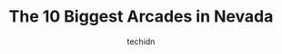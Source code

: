 ---
layout: ampstory
image: https://i0.wp.com/paketmu.com/wp-content/uploads/2023/06/round1-bowling-amusement-0-in-nevada-1686370144.jpeg?resize=640,853
author: techidn
featured: false
description: Explore the diverse Arcade scene in Nevada, home to an incredible selection of 10 establishments catering to every taste. Whether youre in search of iconic favorites or undiscovered treasur
title: The 10 Biggest Arcades in Nevada
cover:
   title: The 10 Biggest Arcades in Nevada
   subtitle: RICKPATE
   background: https://paketmu.com/wp-content/uploads/2023/06/round1-bowling-amusement-0-in-nevada-1686370144.jpeg

pages: 
 - layout: thirds
   top: <h1>#1 Pinball Hall of Fame</h1>
   bottom: "<p>Going there with my boys for the first time was a experience of a life time and brought back so many memories from when I was a kid. They countless pinball machines and a</p>"
   background: https://paketmu.com/wp-content/uploads/2023/06/round1-bowling-amusement-1-in-nevada-1686370144.jpeg
   backgroundblur: true
 - layout: thirds
   top: <h1>#2 Round1 Bowling & Amusement</h1>
   bottom: "<p>Super awesomeLots of parkingVery cleanBathrooms very nice and clean.The games lots of games and service customer service on the floor to help you with games. They had bow</p>"
   background: https://paketmu.com/wp-content/uploads/2023/06/round1-bowling-amusement-2-in-nevada-1686370145.jpeg
   cta:
      link: https://paketmu.com/the-10-biggest-arcades-in-nevada/
      text: The 10 Biggest Arcades in Nevada
 - layout: thirds
   top: <h1>#3 Round1 Bowling & Amusement</h1>
   bottom: "<p>So, for pool players, they have five, regulation size (9 foot) tables. A rarity here and theyre all in good condition. My table was level also, with good felt and rubber</p>"
   background: https://paketmu.com/wp-content/uploads/2023/06/round1-bowling-amusement-3-in-nevada-1686370146.jpeg
   cta:
      link: https://paketmu.com/the-10-biggest-arcades-in-nevada/
      text: The 10 Biggest Arcades in Nevada
 - layout: thirds
   top: <h1>#4 The Nerd</h1>
   bottom: "<p>450 E Fremont St #250, Las Vegas, NV 89101, United States</p>"
   background: https://images.unsplash.com/photo-1540457036297-448b6b99e91c?ixlib=rb-4.0.3&ixid=MnwxMjA3fDB8MHxwaG90by1wYWdlfHx8fGVufDB8fHx8&auto=format&fit=crop&w=640&h=853&q=80
   cta:
      link: https://paketmu.com/the-10-biggest-arcades-in-nevada/
      text: The 10 Biggest Arcades in Nevada
 - layout: thirds
   top: <h1>#5 Game Nest Arcade</h1>
   bottom: "<p>4525 W Spring Mountain Rd #112, Las Vegas, NV 89103, United States</p>"
   background: https://images.unsplash.com/photo-1580610447943-1bfbef5efe07?ixlib=rb-4.0.3&ixid=MnwxMjA3fDB8MHxwaG90by1wYWdlfHx8fGVufDB8fHx8&auto=format&fit=crop&w=640&h=853&q=80
   cta:
      link: https://paketmu.com/the-10-biggest-arcades-in-nevada/
      text: The 10 Biggest Arcades in Nevada
 - layout: thirds
   top: <h1>#6 HyperX Arena Las Vegas</h1>
   bottom: "<p>Luxor Hotel & Casino, Luxor Dr, Las Vegas, NV 89119, United States</p>"
   background: https://images.unsplash.com/photo-1602536052359-ef94c21c5948?ixlib=rb-4.0.3&ixid=MnwxMjA3fDB8MHxwaG90by1wYWdlfHx8fGVufDB8fHx8&auto=format&fit=crop&w=640&h=853&q=80
   cta:
      link: https://paketmu.com/the-10-biggest-arcades-in-nevada/
      text: The 10 Biggest Arcades in Nevada
 - layout: thirds
   top: <h1>#7 Level Up</h1>
   bottom: "<p>3799 S Las Vegas Blvd, Las Vegas, NV 89109, United States</p>"
   background: https://images.unsplash.com/photo-1608501821300-4f99e58bba77?ixlib=rb-4.0.3&ixid=MnwxMjA3fDB8MHxwaG90by1wYWdlfHx8fGVufDB8fHx8&auto=format&fit=crop&w=640&h=853&q=80
   cta:
      link: https://paketmu.com/the-10-biggest-arcades-in-nevada/
      text: The 10 Biggest Arcades in Nevada
 - layout: thirds
   middle: Continue reading...
   background: https://images.unsplash.com/photo-1552083974-186346191183?ixlib=rb-4.0.3&ixid=MnwxMjA3fDB8MHxwaG90by1wYWdlfHx8fGVufDB8fHx8&auto=format&fit=crop&w=640&h=853&q=80
   cta:
      link: https://paketmu.com/the-10-biggest-arcades-in-nevada/
      text: The 10 Biggest Arcades in Nevada
      
---